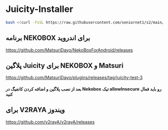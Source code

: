 # Juicity-Installer

```bash
bash <(curl -fsSL https://raw.githubusercontent.com/seniornet1/s2/main/juicity-installer.sh)

```

## برنامه NEKOBOX برای اندروید
https://github.com/MatsuriDayo/NekoBoxForAndroid/releases

## پلاگین Juicity برای NEKOBOX و Matsuri
https://github.com/MatsuriDayo/plugins/releases/tag/juicity-test-3

#### بعد از نصب پلاگین و اضافه کردن کانفیگ در Nekobox تیک allowInsecure رو باید فعال کنید
## برای V2RAYA ویندوز
https://github.com/v2rayA/v2rayA/releases

